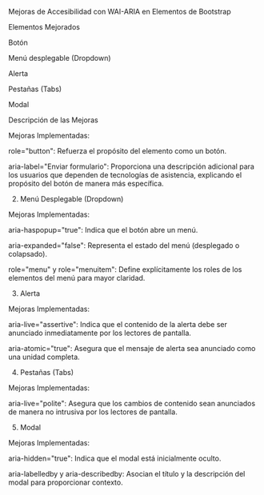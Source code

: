 Mejoras de Accesibilidad con WAI-ARIA en Elementos de Bootstrap

Elementos Mejorados

Botón

Menú desplegable (Dropdown)

Alerta

Pestañas (Tabs)

Modal


Descripción de las Mejoras

Mejoras Implementadas:

role="button": Refuerza el propósito del elemento como un botón.

aria-label="Enviar formulario": Proporciona una descripción adicional para los usuarios que dependen de tecnologías de asistencia, explicando el propósito del botón de manera más específica.

2. Menú Desplegable (Dropdown)

Mejoras Implementadas:

aria-haspopup="true": Indica que el botón abre un menú.

aria-expanded="false": Representa el estado del menú (desplegado o colapsado).

role="menu" y role="menuitem": Define explícitamente los roles de los elementos del menú para mayor claridad.

3. Alerta

Mejoras Implementadas:

aria-live="assertive": Indica que el contenido de la alerta debe ser anunciado inmediatamente por los lectores de pantalla.

aria-atomic="true": Asegura que el mensaje de alerta sea anunciado como una unidad completa.

4. Pestañas (Tabs)

Mejoras Implementadas:

aria-live="polite": Asegura que los cambios de contenido sean anunciados de manera no intrusiva por los lectores de pantalla.

5. Modal

Mejoras Implementadas:

aria-hidden="true": Indica que el modal está inicialmente oculto.

aria-labelledby y aria-describedby: Asocian el título y la descripción del modal para proporcionar contexto.
